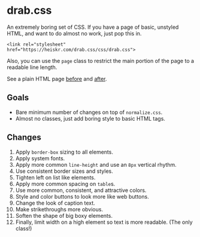 # drab.css

An extremely boring set of CSS.
If you have a page of basic, unstyled HTML, and want to do almost no work, just pop this in.

`<link rel="stylesheet" href="https://heiskr.com/drab.css/css/drab.css">`

Also, you can use the `page` class to restrict the main portion of the page to a readable line length.

See a plain HTML page [before](https://heiskr.com/drab.css/demo/before) and [after](https://heiskr.com/drab.css/demo/after).

## Goals

- Bare minimum number of changes on top of `normalize.css`.
- Almost no classes, just add boring style to basic HTML tags.

## Changes

1. Apply `border-box` sizing to all elements.
2. Apply system fonts.
3. Apply more common `line-height` and use an `8px` vertical rhythm.
4. Use consistent border sizes and styles.
5. Tighten left on list like elements.
6. Apply more common spacing on `table`s.
7. Use more common, consistent, and attractive colors.
8. Style and color buttons to look more like web buttons.
9. Change the look of caption text.
10. Make strikethroughs more obvious.
11. Soften the shape of big boxy elements.
12. Finally, limit width on a high element so text is more readable. (The only class!)
